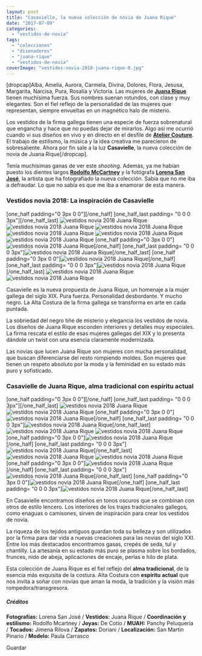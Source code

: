 ```yaml
---
layout: post
title: "Casavielle, la nueva colección de novia de Juana Rique"
date: "2017-07-09"
categories: 
  - "vestidos-de-novia"
tags: 
  - "colecciones"
  - "disenadores"
  - "juana-rique"
  - "vestidos-de-novia"
coverImage: "vestidos-novia-2018-juana-rique-0.jpg"
---
```


\[dropcap\]Alba, Amelia, Aurora, Carmela, Divina, Dolores, Flora, Jesusa, Margarita, Narcisa, Pura, Rosalía y Victoria. Las mujeres de [**Juana Rique**](http://juanarique.com/) tienen muchísima fuerza. Sus nombres suenan rotundos, con clase y muy elegantes. Son el fiel reflejo de la personalidad de las mujeres que representan, siempre envueltas en un magnético halo de misterio.

Los vestidos de la firma gallega tienen una especie de fuerza sobrenatural que engancha y hace que no puedas dejar de mirarlos. Algo así me ocurrió cuando vi sus diseños en vivo y en directo en el desfile de [**Atelier Couture**](https://petitpleasures.com/atelier-couture-2017-vestidos-de-novia/). El trabajo de estilismo, la música y la idea creativa me parecieron de sobresaliente. Ahora por fin sale a la luz **Casavielle**, la nueva colección de novia de Juana Rique\[/dropcap\].

Tenía muchísimas ganas de ver este _shooting_. Además, ya me habían puesto los dientes largos [**Rodolfo McCartney**](http://noquiero.es/) y la fotógrafa [**Lorena San José**](http://www.lorenasanjose.com/), la artista que ha fotografiado la nueva colección. Sabía que no me iba a defraudar. Lo que no sabía es que me iba a enamorar de esta manera.

### Vestidos novia 2018: La inspiración de Casavielle

\[one\_half padding="0 3px 0 0"\]\[/one\_half\] \[one\_half\_last padding= "0 0 0 3px"\]\[/one\_half\_last\] ![vestidos novia 2018 Juana Rique](/images/vestidos-novia-2018-juana-rique-1.jpg) ![vestidos novia 2018 Juana Rique](/images/vestidos-novia-2018-juana-rique-2.jpg) ![vestidos novia 2018 Juana Rique](/images/vestidos-novia-2018-juana-rique-3.jpg) ![vestidos novia 2018 Juana Rique](/images/vestidos-novia-2018-juana-rique-4.jpg) ![vestidos novia 2018 Juana Rique](/images/vestidos-novia-2018-juana-rique-5.jpg) ![vestidos novia 2018 Juana Rique](/images/vestidos-novia-2018-juana-rique-6.jpg) \[one\_half padding="0 3px 0 0"\]![vestidos novia 2018 Juana Rique](/images/vestidos-novia-2018-juana-rique-7.jpg)\[/one\_half\] \[one\_half\_last padding= "0 0 0 3px"\]![vestidos novia 2018 Juana Rique](/images/vestidos-novia-2018-juana-rique-8.jpg)\[/one\_half\_last\] \[one\_half padding="0 3px 0 0"\]![vestidos novia 2018 Juana Rique](/images/vestidos-novia-2018-juana-rique-9.jpg)\[/one\_half\] \[one\_half\_last padding= "0 0 0 3px"\]![vestidos novia 2018 Juana Rique](/images/vestidos-novia-2018-juana-rique-10.jpg)\[/one\_half\_last\] ![vestidos novia 2018 Juana Rique](/images/vestidos-novia-2018-juana-rique-11.jpg) ![vestidos novia 2018 Juana Rique](/images/vestidos-novia-2018-juana-rique-12.jpg)

Casavielle es la nueva propuesta de Juana Rique, un homenaje a la mujer gallega del siglo XIX. Pura fuerza. Personalidad desbordante. Y mucho negro. La Alta Costura de la firma gallega se transforma en arte en cada puntada.

La sobriedad del negro tiñe de misterio y elegancia los vestidos de novia. Los diseños de Juana Rique esconden interiores y detalles muy especiales. La firma rescata el estilo de esas mujeres gallegas del XIX y lo presenta dándole un twist con una esencia claramente modernizada.

Las novias que lucen Juana Rique son mujeres con mucha personalidad, que buscan diferenciarse del resto rompiendo moldes. Son mujeres que tienen un respeto absoluto por la moda y la feminidad en su estado más puro y sofisticado.

### Casavielle de Juana Rique, alma tradicional con espíritu actual

\[one\_half padding="0 3px 0 0"\]\[/one\_half\] \[one\_half\_last padding= "0 0 0 3px"\]\[/one\_half\_last\] ![vestidos novia 2018 Juana Rique](/images/vestidos-novia-2018-juana-rique-13.jpg) ![vestidos novia 2018 Juana Rique](/images/vestidos-novia-2018-juana-rique-14.jpg) \[one\_half padding="0 3px 0 0"\]![vestidos novia 2018 Juana Rique](/images/vestidos-novia-2018-juana-rique-15.jpg)\[/one\_half\] \[one\_half\_last padding= "0 0 0 3px"\]![vestidos novia 2018 Juana Rique](/images/vestidos-novia-2018-juana-rique-16.jpg)\[/one\_half\_last\] ![vestidos novia 2018 Juana Rique](/images/vestidos-novia-2018-juana-rique-17.jpg) ![vestidos novia 2018 Juana Rique](/images/vestidos-novia-2018-juana-rique-18.jpg) \[one\_half padding="0 3px 0 0"\]![vestidos novia 2018 Juana Rique](/images/vestidos-novia-2018-juana-rique-19.jpg)\[/one\_half\] \[one\_half\_last padding= "0 0 0 3px"\]![vestidos novia 2018 Juana Rique](/images/vestidos-novia-2018-juana-rique-20.jpg)\[/one\_half\_last\] ![vestidos novia 2018 Juana Rique](/images/vestidos-novia-2018-juana-rique-21.jpg) ![vestidos novia 2018 Juana Rique](/images/vestidos-novia-2018-juana-rique-22.jpg) \[one\_half padding="0 3px 0 0"\]![vestidos novia 2018 Juana Rique](/images/vestidos-novia-2018-juana-rique-23.jpg)\[/one\_half\] \[one\_half\_last padding= "0 0 0 3px"\]![vestidos novia 2018 Juana Rique](/images/vestidos-novia-2018-juana-rique-24.jpg)\[/one\_half\_last\] \[one\_half padding="0 3px 0 0"\]![vestidos novia 2018 Juana Rique](/images/vestidos-novia-2018-juana-rique-25.jpg)\[/one\_half\] \[one\_half\_last padding= "0 0 0 3px"\]![vestidos novia 2018 Juana Rique](/images/vestidos-novia-2018-juana-rique-26.jpg)\[/one\_half\_last\]

En Casavielle encontramos diseños en tonos oscuros que se combinan con otros de estilo lencero. Los interiores de los trajes tradicionales gallegos, como enaguas o camisones, sirven de inspiración para crear los vestidos de novia.

La riqueza de los tejidos antiguos guardan toda su belleza y son utilizados por la firma para dar vida a nuevas creaciones para las novias del siglo XXI. Entre los más destacados encontramos gasas, crepés de seda, tul y chantilly. La artesanía en su estado más puro se plasma sobre los bordados, frunces, nido de abeja, aplicaciones de encaje, perlas e hilo de plata.

Esta colección de Juana Rique es el fiel reflejo del **alma tradicional**, de la esencia más exquisita de la costura. Alta Costura con **espíritu actual** que nos invita a soñar con novias que aman la moda, la tradición y la visión más rompedora/transgresora.

##### Créditos

**Fotografías:** Lorena San José / **Vestidos:** Juana Rique / **Coordinación y estilismo:** Rodolfo Mcartney / **Joyas:** De Cotío / **MUAH:** Panchy Peluquería / **Tocados:** Jimena Rilova / **Zapatos:** Doriani / **Localización:** San Martin Pinario / **Modelo:** Paula Carrasco

Guardar
